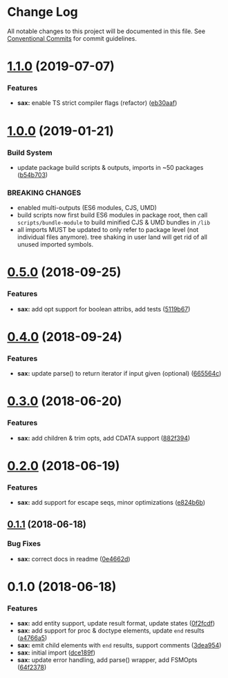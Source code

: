 #  Change Log 

All notable changes to this project will be documented in this file. See [Conventional Commits](https://conventionalcommits.org) for commit guidelines. 

#  [1.1.0](https://github.com/thi-ng/umbrella/compare/@thi.ng/sax@1.0.19...@thi.ng/sax@1.1.0) (2019-07-07) 

###  Features 

- **sax:** enable TS strict compiler flags (refactor) ([eb30aaf](https://github.com/thi-ng/umbrella/commit/eb30aaf)) 

#  [1.0.0](https://github.com/thi-ng/umbrella/compare/@thi.ng/sax@0.5.13...@thi.ng/sax@1.0.0) (2019-01-21) 

###  Build System 

- update package build scripts & outputs, imports in ~50 packages ([b54b703](https://github.com/thi-ng/umbrella/commit/b54b703)) 

###  BREAKING CHANGES 

- enabled multi-outputs (ES6 modules, CJS, UMD) 
- build scripts now first build ES6 modules in package root, then call   `scripts/bundle-module` to build minified CJS & UMD bundles in `/lib` 
- all imports MUST be updated to only refer to package level   (not individual files anymore). tree shaking in user land will get rid of   all unused imported symbols. 

#  [0.5.0](https://github.com/thi-ng/umbrella/compare/@thi.ng/sax@0.4.1...@thi.ng/sax@0.5.0) (2018-09-25) 

###  Features 

- **sax:** add opt support for boolean attribs, add tests ([5119b67](https://github.com/thi-ng/umbrella/commit/5119b67)) 

#  [0.4.0](https://github.com/thi-ng/umbrella/compare/@thi.ng/sax@0.3.21...@thi.ng/sax@0.4.0) (2018-09-24) 

###  Features 

- **sax:** update parse() to return iterator if input given (optional) ([665564c](https://github.com/thi-ng/umbrella/commit/665564c)) 

#  [0.3.0](https://github.com/thi-ng/umbrella/compare/@thi.ng/sax@0.2.0...@thi.ng/sax@0.3.0) (2018-06-20) 

###  Features 

- **sax:** add children & trim opts, add CDATA support ([882f394](https://github.com/thi-ng/umbrella/commit/882f394)) 

#  [0.2.0](https://github.com/thi-ng/umbrella/compare/@thi.ng/sax@0.1.1...@thi.ng/sax@0.2.0) (2018-06-19) 

###  Features 

- **sax:** add support for escape seqs, minor optimizations ([e824b6b](https://github.com/thi-ng/umbrella/commit/e824b6b)) 

##  [0.1.1](https://github.com/thi-ng/umbrella/compare/@thi.ng/sax@0.1.0...@thi.ng/sax@0.1.1) (2018-06-18) 

###  Bug Fixes 

- **sax:** correct docs in readme ([0e4662d](https://github.com/thi-ng/umbrella/commit/0e4662d)) 

#  0.1.0 (2018-06-18) 

###  Features 

- **sax:** add entity support, update result format, update states ([0f2fcdf](https://github.com/thi-ng/umbrella/commit/0f2fcdf)) 
- **sax:** add support for proc & doctype elements, update `end` results ([a4766a5](https://github.com/thi-ng/umbrella/commit/a4766a5)) 
- **sax:** emit child elements with `end` results, support comments ([3dea954](https://github.com/thi-ng/umbrella/commit/3dea954)) 
- **sax:** initial import ([dce189f](https://github.com/thi-ng/umbrella/commit/dce189f)) 
- **sax:** update error handling, add parse() wrapper, add FSMOpts ([64f2378](https://github.com/thi-ng/umbrella/commit/64f2378)) 

